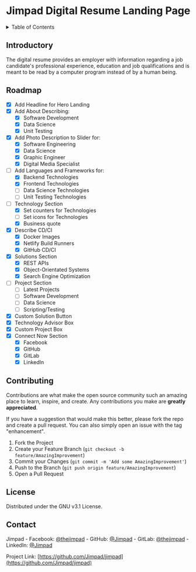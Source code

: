 # Jimpad Digital Resume Landing Page

<!-- TABLE OF CONTENTS -->
<details>
  <summary>Table of Contents</summary>
  <ol>
    <li>
      <a href="#introductory">Introductory</a>
    </li>
    <li>
      <a href="#built-with">Built With</a>
    </li>
    <li>
      <a href="#roadmap">Roadmap</a>
    </li>
    <li>
      <a href="#contributing">Contributing</a>
    </li>
    <li>
      <a href="#license">License</a>
    </li>
    <li>
      <a href="#contact">Contact</a>
    </li>   
  </ol>
</details>

<!-- GETTING STARTED -->
## Introductory

The digital resume provides an employer with information regarding a job candidate's professional experience, education and job qualifications and is meant to be read by a computer program instead of by a human being.

<!-- ROADMAP -->
## Roadmap

- [x] Add Headline for Hero Landing
- [x] Add About Describing:
  - [x] Software Development
  - [x] Data Science
  - [x] Unit Testing
- [x] Add Photo Description to Slider for:
    - [x] Software Engineering
    - [x] Data Science
    - [x] Graphic Engineer
    - [x] Digital Media Specialist
- [ ] Add Languages and Frameworks for:
    - [x] Backend Technologies
    - [x] Frontend Technologies
    - [ ] Data Science Technologies
    - [ ] Unit Testing Technologies
- [ ] Technology Section
    - [x] Set counters for Technologies
    - [ ] Set icons for Technologies
    - [x] Business quote
- [x] Describe CD/CI
    - [x] Docker Images
    - [x] Netlify Build Runners
    - [x] GitHub CD/CI
- [x] Solutions Section
    - [x] REST APIs
    - [x] Object-Orientated Systems
    - [x] Search Engine Optimization
- [ ] Project Section
    - [ ] Latest Projects
    - [ ] Software Development
    - [ ] Data Science
    - [ ] Scripting/Testing 
- [x] Custom Solution Button
- [x] Technology Advisor Box
- [x] Custom Project Box
- [X] Connect Now Section
    - [x] Facebook
    - [x] GitHub
    - [x] GitLab
    - [x] LinkedIn

<!-- CONTRIBUTING -->
## Contributing

Contributions are what make the open source community such an amazing place to learn, inspire, and create. Any contributions you make are **greatly appreciated**.

If you have a suggestion that would make this better, please fork the repo and create a pull request. You can also simply open an issue with the tag "enhancement".

1. Fork the Project
2. Create your Feature Branch (`git checkout -b feature/AmazingImprovement`)
3. Commit your Changes (`git commit -m 'Add some AmazingImprovement'`)
4. Push to the Branch (`git push origin feature/AmazingImprovement`)
5. Open a Pull Request

<!-- LICENSE -->
## License

Distributed under the GNU v3.1 License.

<!-- CONTACT -->
## Contact

Jimpad - Facebook: [@thejimpad](https://facebook.com/thejimpad) - GitHub: [@Jimpad](https://github.com/Jimpad) - GitLab: [@thejimpad](https://gitlab.com/thejimpad) - LinkedIn: [@Jimpad](https://www.linkedin.com/in/jimpad/)

Project Link: [https://github.com/Jimpad/jimpad](https://github.com/Jimpad/jimpad)

<!-- MARKDOWN LINKS & IMAGES -->
<!-- https://www.markdownguide.org/basic-syntax/#reference-style-links -->
[React.js]: https://img.shields.io/badge/React-20232A?style=for-the-badge&logo=react&logoColor=61DAFB
[React-url]: https://reactjs.org/
